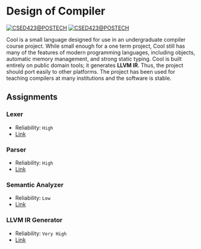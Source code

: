 # Design of Compiler
[![CSED423@POSTECH](https://img.shields.io/badge/CSED423-POSTECH-c80150)](https://www.postech.ac.kr/eng)
[![CSED423@POSTECH](https://img.shields.io/badge/Spring-2022-775E64)](https://www.postech.ac.kr/eng)

Cool is a small language designed for use in an undergraduate compiler course project. While small enough for a one term project, Cool still has many of the features of modern programming languages, including objects, automatic memory management, and strong static typing. Cool is built entirely on public domain tools; it generates **LLVM IR**. Thus, the project should port easily to other platforms. The project has been used for teaching compilers at many institutions and the software is stable.


## Assignments
### Lexer
- Reliability: `High`
- [Link](PA/PA1)

### Parser
- Reliability: `High`
- [Link](PA/PA2)

### Semantic Analyzer
- Reliability: `Low`
- [Link](PA/PA3)

### LLVM IR Generator
- Reliability: `Very High`
- [Link](PA/PA5)
